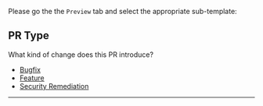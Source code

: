Please go the the `Preview` tab and select the appropriate sub-template:
## PR Type
What kind of change does this PR introduce?

* [Bugfix](?quick_pull=1&title="BugFix:"&labels=bug,Semver-Patch&template=bug_template.md)
* [Feature](?expand=1&template=feature_template.md)
* [Security Remediation](?expand=1&template=security_template.md)
---
